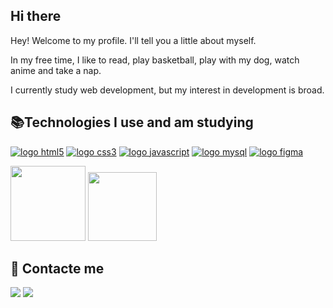 ## Hi there
Hey! Welcome to my profile. I'll tell you a little about myself.

In my free time, I like to read, play basketball, play with my dog, watch anime and take a nap.

I currently study web development, but my interest in development is broad.

## 📚Technologies I use and am studying
[![logo html5](https://img.shields.io/badge/HTML5-E34F26?style=for-the-badge&logo=html5&logoColor=white)](#)
[![logo css3](https://img.shields.io/badge/CSS3-1572B6?style=for-the-badge&logo=css3&logoColor=white)](#)
[![logo javascript](https://img.shields.io/badge/JavaScript-F7DF1E?style=for-the-badge&logo=javascript&logoColor=black)](#)
[![logo mysql](https://img.shields.io/badge/MySQL-00000F?style=for-the-badge&logo=mysql&logoColor=white)](#)
[![logo figma](https://img.shields.io/badge/Figma-F24E1E?style=for-the-badge&logo=figma&logoColor=white)](#)

<div align="left">
<img height="120em" src="https://github-readme-stats.vercel.app/api?username=gustaribeiro&show_icons=true&theme=dark&include_all_commits=true&count_private=true"/>
<img height="110em" src="https://github-readme-stats.vercel.app/api/top-langs/?username=gustaribeiro&layout=compact&langs_count=7&theme=dark"/>
</div>

## 📩 Contacte me
<a href = "mailto:gugaggre@gmail.com"><img src="https://img.shields.io/badge/Gmail-D14836?style=for-the-badge&logo=gmail&logoColor=white" target="_blank"></a>
<a href="https://www.linkedin.com/in/gustavo-ardev/" target="_blank"><img src="https://img.shields.io/badge/-LinkedIn-%230077B5?style=for-the-badge&logo=linkedin&logoColor=white" target="_blank"></a> 


 
